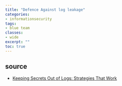 ```yaml
---
title: "Defence Against log leakage"
categories: 
- informationsecurity
tags:
- blue team
classes: 
- wide
excerpt: "" 
toc: true
--- 
```




## source

* [Keeping Secrets Out of Logs: Strategies That Work ][def]

[def]: https://securityboulevard.com/2025/03/keeping-secrets-out-of-logs-strategies-that-work/